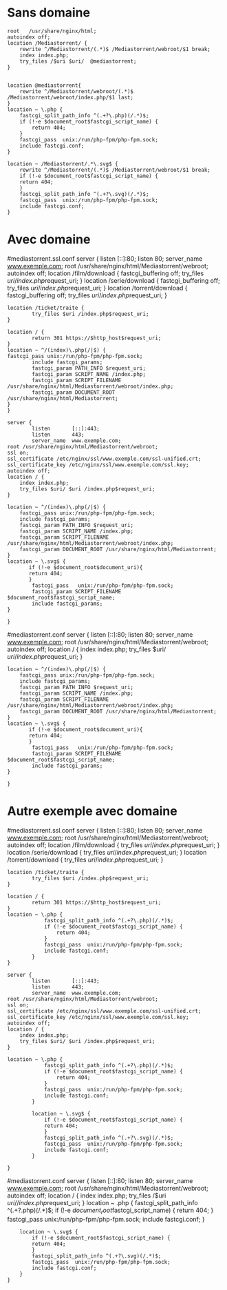 Sans domaine
============
    root   /usr/share/nginx/html;
    autoindex off;
    location /Mediastorrent/ {
        rewrite ^/Mediastorrent/(.*)$ /Mediastorrent/webroot/$1 break;
        index index.php;
        try_files /$uri $uri/  @mediastorrent;
    }


    location @mediastorrent{
        rewrite ^/Mediastorrent/webroot/(.*)$ /Mediastorrent/webroot/index.php/$1 last;
    }
    location ~ \.php {
        fastcgi_split_path_info ^(.+?\.php)(/.*)$;
        if (!-e $document_root$fastcgi_script_name) {
            return 404;
        }
        fastcgi_pass  unix:/run/php-fpm/php-fpm.sock;
        include fastcgi.conf;
    }

    location ~ /Mediastorrent/.*\.svg$ {
        rewrite ^/Mediastorrent/(.*)$ /Mediastorrent/webroot/$1 break;
        if (!-e $document_root$fastcgi_script_name) {
        return 404;
        }
        fastcgi_split_path_info ^(.+?\.svg)(/.*)$;
        fastcgi_pass  unix:/run/php-fpm/php-fpm.sock;
        include fastcgi.conf;
    }

Avec domaine 
============

#mediastorrent.ssl.conf
    server {
            listen      [::]:80;
            listen       80;
            server_name  www.exemple.com;
            root /usr/share/nginx/html/Mediastorrent/webroot;
            autoindex off;
    location /film/download {
            fastcgi_buffering off;
            try_files $uri /index.php$request_uri;
    }
    location /serie/download {
                fastcgi_buffering off;
                try_files $uri /index.php$request_uri;
        }
    location /torrent/download {
            fastcgi_buffering off;
            try_files $uri /index.php$request_uri;
    }
    
    location /ticket/traite {
            try_files $uri /index.php$request_uri;
    }
    
    location / {
            return 301 https://$http_host$request_uri;
    }
    location ~ ^/(index)\.php(/|$) {
    fastcgi_pass unix:/run/php-fpm/php-fpm.sock;
            include fastcgi_params;
            fastcgi_param PATH_INFO $request_uri;
            fastcgi_param SCRIPT_NAME /index.php;
            fastcgi_param SCRIPT_FILENAME /usr/share/nginx/html/Mediastorrent/webroot/index.php;
            fastcgi_param DOCUMENT_ROOT /usr/share/nginx/html/Mediastorrent;
    }       
    }
    
    server {
            listen       [::]:443;
            listen       443;
            server_name  www.exemple.com;
    root /usr/share/nginx/html/Mediastorrent/webroot;
    ssl on;
    ssl_certificate /etc/nginx/ssl/www.exemple.com/ssl-unified.crt;
    ssl_certificate_key /etc/nginx/ssl/www.exemple.com/ssl.key;
    autoindex off;
    location / {
        index index.php;
        try_files $uri/ $uri /index.php$request_uri;
    }
    
    location ~ ^/(index)\.php(/|$) {
        fastcgi_pass unix:/run/php-fpm/php-fpm.sock;
        include fastcgi_params;
        fastcgi_param PATH_INFO $request_uri;
        fastcgi_param SCRIPT_NAME /index.php;
        fastcgi_param SCRIPT_FILENAME /usr/share/nginx/html/Mediastorrent/webroot/index.php;
        fastcgi_param DOCUMENT_ROOT /usr/share/nginx/html/Mediastorrent;
    }
    location ~ \.svg$ {
           if (!-e $document_root$document_uri){
           return 404;
           }
            fastcgi_pass   unix:/run/php-fpm/php-fpm.sock;
            fastcgi_param SCRIPT_FILENAME $document_root$fastcgi_script_name;
            include fastcgi_params;
    }
    
    }

#mediastorrent.conf
    server {
            listen      [::]:80;
            listen       80;
            server_name  www.exemple.com;
            root /usr/share/nginx/html/Mediastorrent/webroot;
            autoindex off;
    location / {
        index index.php;
        try_files $uri/ $uri /index.php$request_uri;
    }
    
    location ~ ^/(index)\.php(/|$) {
        fastcgi_pass unix:/run/php-fpm/php-fpm.sock;
        include fastcgi_params;
        fastcgi_param PATH_INFO $request_uri;
        fastcgi_param SCRIPT_NAME /index.php;
        fastcgi_param SCRIPT_FILENAME /usr/share/nginx/html/Mediastorrent/webroot/index.php;
        fastcgi_param DOCUMENT_ROOT /usr/share/nginx/html/Mediastorrent;
    }
    location ~ \.svg$ {
           if (!-e $document_root$document_uri){
           return 404;
           }
            fastcgi_pass   unix:/run/php-fpm/php-fpm.sock;
            fastcgi_param SCRIPT_FILENAME $document_root$fastcgi_script_name;
            include fastcgi_params;
    }
    
    }

Autre exemple avec domaine
==========================
#mediastorrent.ssl.conf
    server {
            listen      [::]:80;
            listen       80;
            server_name  www.exemple.com;
            root /usr/share/nginx/html/Mediastorrent/webroot;
            autoindex off;
    location /film/download {
            try_files $uri /index.php$request_uri;
    }
    location /serie/download {
                try_files $uri /index.php$request_uri;
        }
    location /torrent/download {
            try_files $uri /index.php$request_uri;
    }
    
    location /ticket/traite {
            try_files $uri /index.php$request_uri;
    }
    
    location / {
            return 301 https://$http_host$request_uri;
    }
    location ~ \.php {
                fastcgi_split_path_info ^(.+?\.php)(/.*)$;
                if (!-e $document_root$fastcgi_script_name) {
                    return 404;
                }
                fastcgi_pass  unix:/run/php-fpm/php-fpm.sock;
                include fastcgi.conf;
            }    
    }
    
    server {
            listen       [::]:443;
            listen       443;
            server_name  www.exemple.com;
    root /usr/share/nginx/html/Mediastorrent/webroot;
    ssl on;
    ssl_certificate /etc/nginx/ssl/www.exemple.com/ssl-unified.crt;
    ssl_certificate_key /etc/nginx/ssl/www.exemple.com/ssl.key;
    autoindex off;
    location / {
        index index.php;
        try_files $uri/ $uri /index.php$request_uri;
    }
    
    location ~ \.php {
                fastcgi_split_path_info ^(.+?\.php)(/.*)$;
                if (!-e $document_root$fastcgi_script_name) {
                    return 404;
                }
                fastcgi_pass  unix:/run/php-fpm/php-fpm.sock;
                include fastcgi.conf;
            }
        
            location ~ \.svg$ {
                if (!-e $document_root$fastcgi_script_name) {
                return 404;
                }
                fastcgi_split_path_info ^(.+?\.svg)(/.*)$;
                fastcgi_pass  unix:/run/php-fpm/php-fpm.sock;
                include fastcgi.conf;
            }
    
    }

#mediastorrent.conf
    server {
            listen      [::]:80;
            listen       80;
            server_name  www.exemple.com;
            root /usr/share/nginx/html/Mediastorrent/webroot;
            autoindex off;
    location / {
        index index.php;
       try_files /$uri $uri/  /index.php$request_uri;
    }
    location ~ \.php {
            fastcgi_split_path_info ^(.+?\.php)(/.*)$;
            if (!-e $document_root$fastcgi_script_name) {
                return 404;
            }
            fastcgi_pass  unix:/run/php-fpm/php-fpm.sock;
            include fastcgi.conf;
        }
    
        location ~ \.svg$ {
            if (!-e $document_root$fastcgi_script_name) {
            return 404;
            }
            fastcgi_split_path_info ^(.+?\.svg)(/.*)$;
            fastcgi_pass  unix:/run/php-fpm/php-fpm.sock;
            include fastcgi.conf;
        }
    }
